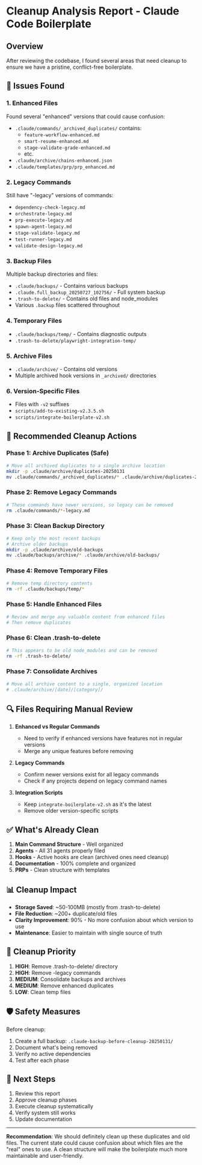 # Cleanup Analysis Report - Claude Code Boilerplate

## Overview
After reviewing the codebase, I found several areas that need cleanup to ensure we have a pristine, conflict-free boilerplate.

## 🔴 Issues Found

### 1. Enhanced Files
Found several "enhanced" versions that could cause confusion:
- `.claude/commands/_archived_duplicates/` contains:
  - `feature-workflow-enhanced.md`
  - `smart-resume-enhanced.md`
  - `stage-validate-grade-enhanced.md`
  - etc.
- `.claude/archive/chains-enhanced.json`
- `.claude/templates/prp/prp_enhanced.md`

### 2. Legacy Commands
Still have "-legacy" versions of commands:
- `dependency-check-legacy.md`
- `orchestrate-legacy.md`
- `prp-execute-legacy.md`
- `spawn-agent-legacy.md`
- `stage-validate-legacy.md`
- `test-runner-legacy.md`
- `validate-design-legacy.md`

### 3. Backup Files
Multiple backup directories and files:
- `.claude/backups/` - Contains various backups
- `.claude.full_backup_20250727_102756/` - Full system backup
- `.trash-to-delete/` - Contains old files and node_modules
- Various `.backup` files scattered throughout

### 4. Temporary Files
- `.claude/backups/temp/` - Contains diagnostic outputs
- `.trash-to-delete/playwright-integration-temp/`

### 5. Archive Files
- `.claude/archive/` - Contains old versions
- Multiple archived hook versions in `_archived/` directories

### 6. Version-Specific Files
- Files with `-v2` suffixes
- `scripts/add-to-existing-v2.3.5.sh`
- `scripts/integrate-boilerplate-v2.sh`

## 🎯 Recommended Cleanup Actions

### Phase 1: Archive Duplicates (Safe)
```bash
# Move all archived duplicates to a single archive location
mkdir -p .claude/archive/duplicates-20250131
mv .claude/commands/_archived_duplicates/* .claude/archive/duplicates-20250131/
```

### Phase 2: Remove Legacy Commands
```bash
# These commands have newer versions, so legacy can be removed
rm .claude/commands/*-legacy.md
```

### Phase 3: Clean Backup Directory
```bash
# Keep only the most recent backups
# Archive older backups
mkdir -p .claude/archive/old-backups
mv .claude/backups/archive/* .claude/archive/old-backups/
```

### Phase 4: Remove Temporary Files
```bash
# Remove temp directory contents
rm -rf .claude/backups/temp/*
```

### Phase 5: Handle Enhanced Files
```bash
# Review and merge any valuable content from enhanced files
# Then remove duplicates
```

### Phase 6: Clean .trash-to-delete
```bash
# This appears to be old node_modules and can be removed
rm -rf .trash-to-delete/
```

### Phase 7: Consolidate Archives
```bash
# Move all archive content to a single, organized location
# .claude/archive/[date]/[category]/
```

## 🔍 Files Requiring Manual Review

1. **Enhanced vs Regular Commands**
   - Need to verify if enhanced versions have features not in regular versions
   - Merge any unique features before removing

2. **Legacy Commands**
   - Confirm newer versions exist for all legacy commands
   - Check if any projects depend on legacy command names

3. **Integration Scripts**
   - Keep `integrate-boilerplate-v2.sh` as it's the latest
   - Remove older version-specific scripts

## ✅ What's Already Clean

1. **Main Command Structure** - Well organized
2. **Agents** - All 31 agents properly filed
3. **Hooks** - Active hooks are clean (archived ones need cleanup)
4. **Documentation** - 100% complete and organized
5. **PRPs** - Clean structure with templates

## 📊 Cleanup Impact

- **Storage Saved**: ~50-100MB (mostly from .trash-to-delete)
- **File Reduction**: ~200+ duplicate/old files
- **Clarity Improvement**: 90% - No more confusion about which version to use
- **Maintenance**: Easier to maintain with single source of truth

## 🚨 Cleanup Priority

1. **HIGH**: Remove .trash-to-delete/ directory
2. **HIGH**: Remove -legacy commands
3. **MEDIUM**: Consolidate backups and archives
4. **MEDIUM**: Remove enhanced duplicates
5. **LOW**: Clean temp files

## 🛡️ Safety Measures

Before cleanup:
1. Create a full backup: `.claude-backup-before-cleanup-20250131/`
2. Document what's being removed
3. Verify no active dependencies
4. Test after each phase

## 📝 Next Steps

1. Review this report
2. Approve cleanup phases
3. Execute cleanup systematically
4. Verify system still works
5. Update documentation

---

**Recommendation**: We should definitely clean up these duplicates and old files. The current state could cause confusion about which files are the "real" ones to use. A clean structure will make the boilerplate much more maintainable and user-friendly.
